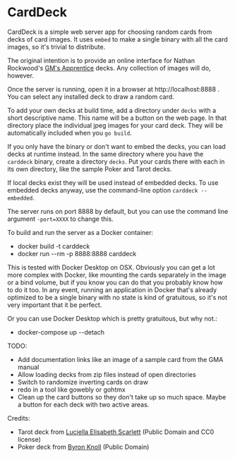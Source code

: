 # CardDeck

CardDeck is a simple web server app for choosing random cards from decks of card images. It uses `embed` to make a
single binary with all the card images, so it's trivial to distribute.

The original intention is to provide an online interface for Nathan Rockwood's
[GM's Apprentice](https://www.drivethrurpg.com/product/125685/The-GameMasters-Apprentice-Base-Deck) decks. Any collection of images will do, however.

Once the server is running, open it in a browser at http://localhost:8888 . You can select any installed deck to draw a random card.

To add your own decks at build time, add a directory under `decks` with a short descriptive name. This name will be a button on
the web page. In that directory place the individual jpeg images for your card deck. They will be automatically included when you `go build`.

If you only have the binary or don't want to embed the decks, you can load decks at runtime instead. In the same directory
where you have the `carddeck` binary, create a directory `decks`. Put your cards there with each in its own directory,
like the sample Poker and Tarot decks.

If local decks exist they will be used instead of embedded decks. To use embedded decks anyway, use the command-line option `carddeck --embedded`.

The server runs on port 8888 by default, but you can use the command line argument `-port=XXXX` to change this.

To build and run the server as a Docker container:
* docker build -t carddeck
* docker run --rm -p 8888:8888 carddeck

This is tested with Docker Desktop on OSX. Obviously you can get a lot more complex with Docker, like mounting the cards
separately in the image or a bind volume, but if you know you can do that you probably know how to do it too. In any
event, running an application in Docker that's already optimized to be a single binary with no state is kind of gratuitous,
so it's not very important that it be perfect.

Or you can use Docker Desktop which is pretty gratuitous, but why not.:
* docker-compose up --detach

TODO:
* Add documentation links like an image of a sample card from the GMA manual
* Allow loading decks from zip files instead of open directories
* Switch to randomize inverting cards on draw
* redo in a tool like gowebly or gohtmx
* Clean up the card buttons so they don't take up so much space. Maybe a button for each deck with two active areas.

Credits:
* Tarot deck from [Luciella Elisabeth Scarlett](https://luciellaes.itch.io/rider-waite-smith-tarot-cards-cc0) (Public Domain and CC0 license)
* Poker deck from [Byron Knoll](http://byronknoll.blogspot.com/2011/03/vector-playing-cards.html) (Public Domain)
